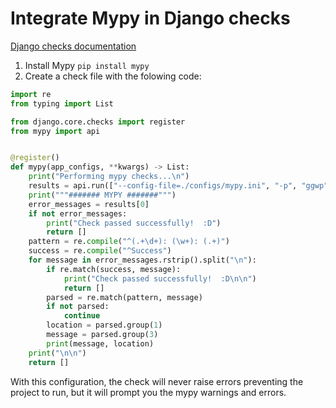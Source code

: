 # Integrate Mypy in Django checks

[Django checks documentation](https://docs.djangoproject.com/en/3.2/topics/checks/)

1. Install Mypy `pip install mypy`
2. Create a check file with the folowing code:

```python
import re
from typing import List

from django.core.checks import register
from mypy import api


@register()
def mypy(app_configs, **kwargs) -> List:
    print("Performing mypy checks...\n")
    results = api.run(["--config-file=./configs/mypy.ini", "-p", "ggwp"])
    print("""####### MYPY #######""")
    error_messages = results[0]
    if not error_messages:
        print("Check passed successfully!  :D")
        return []
    pattern = re.compile("^(.+\d+): (\w+): (.+)")
    success = re.compile("^Success")
    for message in error_messages.rstrip().split("\n"):
        if re.match(success, message):
            print("Check passed successfully!  :D\n\n")
            return []
        parsed = re.match(pattern, message)
        if not parsed:
            continue
        location = parsed.group(1)
        message = parsed.group(3)
        print(message, location)
    print("\n\n")
    return []

```

With this configuration, the check will never raise errors preventing the project to run, but it will prompt you the mypy warnings and errors.
